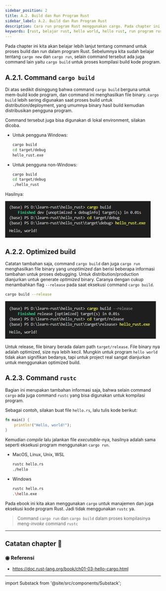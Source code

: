 ```yaml
---
sidebar_position: 2
title: A.2. Build dan Run Program Rust
sidebar_label: A.2. Build dan Run Program Rust
description: Cara run program Rust menggunakan cargo. Pada chapter ini kita akan belajar lebih lanjut tentang command untuk proses build dan run dalam program Rust. Sebelumnya kita sudah belajar tentang cargo new dan cargo run, selain command tersebut ada juga command lain yaitu cargo build untuk proses kompilasi build kode program.
keywords: [rust, belajar rust, hello world, hello rust, run program rust, cargo]
---
```

 
Pada chapter ini kita akan belajar lebih lanjut tentang command untuk proses build dan run dalam program Rust. Sebelumnya kita sudah belajar tentang `cargo new` dan `cargo run`, selain command tersebut ada juga command lain yaitu `cargo build` untuk proses kompilasi build kode program.

## A.2.1. Command `cargo build`

Di atas sedikit disinggung bahwa command `cargo build` berguna untuk mem-build kode program, dan command ini menghasilkan file binary. `cargo build` lebih sering digunakan saat proses build untuk distribution/deployment, yang umumnya binary hasil build kemudian distribusikan pengguna program.

Command tersebut juga bisa digunakan di lokal environment, silakan dicoba.

- Untuk pengguna Windows:

    ```bash
    cargo build
    cd target/debug
    hello_rust.exe
    ```

- Untuk pengguna non-Windows:

    ```bash
    cargo build
    cd target/debug
    ./hello_rust
    ```

Hasilnya:

![Unoptimized build](img/build-dan-run-program-rust-1.png)

## A.2.2. Optimized build

Catatan tambahan saja, command `cargo build` dan juga `cargo run` menghasilkan file binary yang *unoptimized* dan berisi beberapa informasi tambahan untuk proses debugging. Untuk distribution/production dianjurkan untuk generate *optimized* binary. Caranya dengan cukup menambahkan flag `--release` pada saat eksekusi command `cargo build`.

```bash
cargo build --release
```

![Optimized build](img/build-dan-run-program-rust-2.png)

Untuk release, file binary berada dalam path `target/release`. File binary nya adalah optimized, size nya lebih kecil. Mungkin untuk program `hello world` tidak akan signifikan bedanya, tapi untuk project real sangat dianjurkan untuk menggunakan optimized build.

## A.2.3. Command `rustc`

Bagian ini merupakan tambahan informasi saja, bahwa selain command `cargo` ada juga command `rustc` yang bisa digunakan untuk kompilasi program.

Sebagai contoh, silakan buat file `hello.rs`, lalu tulis kode berikut:

```rust title="hello.rs"
fn main() {
    println!("Hello, world!");
}
```

Kemudian *compile* lalu jalankan file *executable*-nya, hasilnya adalah sama seperti eksekusi program menggunakan `cargo run`.

- MacOS, Linux, Unix, WSL

    ```bash
    rustc hello.rs
    ./hello
    ```

- Windows

    ```bash
    rustc hello.rs
    .\hello.exe
    ```

Pada ebook ini kita akan menggunakan `cargo` untuk manajemen dan juga eksekusi kode program Rust. Jadi tidak menggunakan `rustc` ya.

> Command `cargo run` dan `cargo build` dalam proses kompilasinya meng-*invoke* command `rustc`

---

## Catatan chapter 📑

### ◉ Referensi

- https://doc.rust-lang.org/book/ch01-03-hello-cargo.html

---

import Substack from '@site/src/components/Substack';

<Substack />

